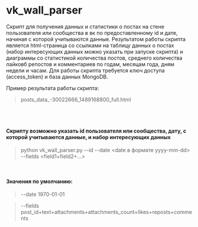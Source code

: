 # vk_wall_parser #
  Скрипт для получения данных и статистики о постах на стене пользователя или сообщества в вк по предоставленному id и 
дате, начиная с которой учитываются данные. Результатом работы скрипта является html-страница со ссылками на таблицу 
данных о постах (набор интересующих данных можно указать при запуске скрипта) и диаграммы со статистикой количества постов,
среднего количества лайковб репостов и комментариев по годам, месяцам года, дням недели и часам.
Для работы скрипта требуется ключ доступа (access_token) и база данных MongoDB.

Пример результата работы скрипта: 
> posts_data_-30022666_1489168800_full.html

<br>
<br>

#### Скрипту возможно указать id пользователя или сообщества, дату, с которой учитываются данные, и набор интересующих данных #### 
>  python vk_wall_parser.py --id <id> --date <date в формате yyyy-mm-dd> --fields <field1+field2+...>   

<br>
  
#### Значения по умолчанию: ####

> --date 1970-01-01

> --fields post_id+text+attachments+attachments_count+likes+reposts+comments

